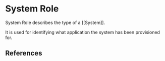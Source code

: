 # System Role

System Role describes the type of a [[System]].

It is used for identifying what application the system has been provisioned for.

## References
